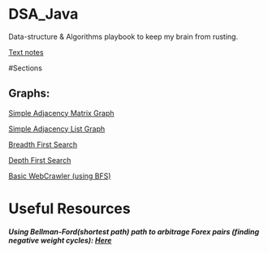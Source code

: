 # DSA_Java
Data-structure & Algorithms playbook to keep my brain from rusting.

[Text notes](Notes.md)

#Sections

## Graphs:

[Simple Adjacency Matrix Graph](src/com/tushar/practice/graphs/simple/AdjacencyMatrixGraph.java)

[Simple Adjacency List Graph](src/com/tushar/practice/graphs/simple/AdjacencyMatrixGraph.java)

[Breadth First Search](src/com/tushar/practice/graphs/traversal/BreadthFirstSearch.java) 

[Depth First Search](src/com/tushar/practice/graphs/traversal/DepthFirstSearch.java)

[Basic WebCrawler (using BFS)](src/com/tushar/practice/graphs/webcrawler/WebCrawler.java)




# Useful Resources
##### Using Bellman-Ford(shortest path) path to arbitrage Forex pairs (finding negative weight cycles): [Here](https://medium.com/@anilpai/currency-arbitrage-using-bellman-ford-algorithm-8938dcea56ea)


 
